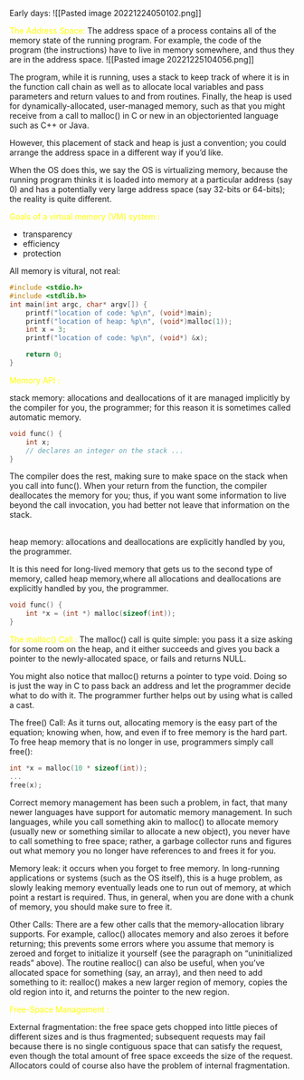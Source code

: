 
Early days:
![[Pasted image 20221224050102.png]]

<span style="color:yellow">The Address Space:</span>
The address space of a process contains all of the memory state of the running program. For example, the code of the program (the instructions) have to live in memory somewhere, and thus they are in the address space.
![[Pasted image 20221225104056.png]]

The program, while it is running, uses a stack to keep track of where it is in the function call chain as well as to allocate local variables and pass parameters and return values to and from routines. Finally, the heap is used for dynamically-allocated, user-managed memory, such as that you might receive from a call to malloc() in C or new in an objectoriented language such as C++ or Java.

However, this placement of stack and heap is just a convention; you could arrange the address space in a different way if you’d like.

When the OS does this, we say the OS is virtualizing memory, because the running program thinks it is loaded into memory at a particular address (say 0) and has a potentially very large address space (say 32-bits or 64-bits); the reality is quite different.

<span style="color:yellow">Goals of a virtual memory (VM) system :</span>
- transparency
- efficiency
- protection

All memory is vitural, not real:
```C
#include <stdio.h>
#include <stdlib.h>
int main(int argc, char* argv[]) {
	printf("location of code: %p\n", (void*)main);
	printf("location of heap: %p\n", (void*)malloc(1));
	int x = 3;
	printf("location of code: %p\n", (void*) &x);

	return 0;
}
```


<span style="color:yellow">Memory API :</span>

stack memory: allocations and deallocations of it are managed implicitly by the compiler for you, the programmer; for this reason it is sometimes called automatic memory.

```C
void func() {
	int x; 
	// declares an integer on the stack ... 
}
```

The compiler does the rest, making sure to make space on the stack when you call into func(). When your return from the function, the compiler deallocates the memory for you; thus, if you want some information to live beyond the call invocation, you had better not leave that information on the stack.

<br/>
heap memory: allocations and deallocations are explicitly handled by you, the programmer.

It is this need for long-lived memory that gets us to the second type of memory, called heap memory,where all allocations and deallocations are explicitly handled by you, the programmer.

```C
void func() { 
	int *x = (int *) malloc(sizeof(int)); 
}
```

<span style="color:yellow">The malloc() Call :</span>
The malloc() call is quite simple: you pass it a size asking for some room on the heap, and it either succeeds and gives you back a pointer to the newly-allocated space, or fails and returns NULL.

You might also notice that malloc() returns a pointer to type void. Doing so is just the way in C to pass back an address and let the programmer decide what to do with it. The programmer further helps out by using what is called a cast.

The free() Call:
As it turns out, allocating memory is the easy part of the equation; knowing when, how, and even if to free memory is the hard part. To free heap memory that is no longer in use, programmers simply call free():

```C
int *x = malloc(10 * sizeof(int));
... 
free(x);
```

Correct memory management has been such a problem, in fact, that many newer languages have support for automatic memory management. In such languages, while you call something akin to malloc() to allocate memory (usually new or something similar to allocate a new object), you never have to call something to free space; rather, a garbage collector runs and figures out what memory you no longer have references to and frees it for you.

Memory leak: 
it occurs when you forget to free memory. In long-running applications or systems (such as the OS itself), this is a huge problem, as slowly leaking memory eventually leads one to run out of memory, at which point a restart is required. Thus, in general, when you are done with a chunk of memory, you should make sure to free it.

Other Calls:
There are a few other calls that the memory-allocation library supports. For example, calloc() allocates memory and also zeroes it before returning; this prevents some errors where you assume that memory is zeroed and forget to initialize it yourself (see the paragraph on “uninitialized reads” above). The routine realloc() can also be useful, when you’ve allocated space for something (say, an array), and then need to add something to it: realloc() makes a new larger region of memory, copies the old region into it, and returns the pointer to the new region.

<span style="color:yellow">Free-Space Management :</span>

External fragmentation: the free space gets chopped into little pieces of different sizes and is thus fragmented; subsequent requests may fail because there is no single contiguous space that can satisfy the request, even though the total amount of free space exceeds the size of the request.
Allocators could of course also have the problem of internal fragmentation.
